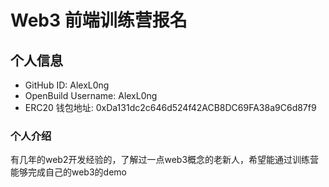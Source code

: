 # Web3 前端训练营报名

## 个人信息

* GitHub ID: AlexL0ng
* OpenBuild Username: AlexL0ng
* ERC20 钱包地址: 0xDa131dc2c646d524f42ACB8DC69FA38a9C6d87f9

### 个人介绍

有几年的web2开发经验的，了解过一点web3概念的老新人，希望能通过训练营能够完成自己的web3的demo